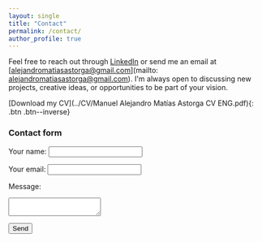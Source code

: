 ```yaml
---
layout: single
title: "Contact"
permalink: /contact/
author_profile: true
---
```

<!-- {: .text-justify} -->
Feel free to reach out through [LinkedIn](https://linkedin.com/in/alexmatiasastorga) or send me an email at [alejandromatiasastorga@gmail.com](mailto: alejandromatiasastorga@gmail.com). I'm always open to discussing new projects, creative ideas, or opportunities to be part of your vision.

[Download my CV](../CV/Manuel Alejandro Matías Astorga CV ENG.pdf){: .btn .btn--inverse}

### Contact form

<form action="https://formspree.io/f/{{ site.formspree_form_id }}" method="POST">
  <input type="hidden" name="_redirect" value="https://alexmatiasas.github.io/thank-you/" />

  <label for="name">Your name:</label>
  <input type="text" name="name" id="name" required>

  <label for="email">Your email:</label>
  <input type="email" name="email" id="email" required>

  <label for="message">Message:</label>
  <textarea name="message" id="message" required></textarea>

  <button type="submit">Send</button>
</form>

<!-- <form id="contact-form" method="POST">
  <label for="name">Name:</label>
  <input type="text" name="name" id="name" required>
  
  <label for="email">Email:</label>
  <input type="email" name="email" id="email" required>
  
  <label for="message">Message:</label>
  <textarea name="message" id="message" required></textarea>
  
  <button type="submit">Send</button>
</form>

<script>
  document.addEventListener("DOMContentLoaded", function() {
    const formspreeID = "{{ site.formspree_form_id }}"; 
    const form = document.getElementById("contact-form");
    form.action = `https://formspree.io/f/${formspreeID}`;
  });
</script> -->
